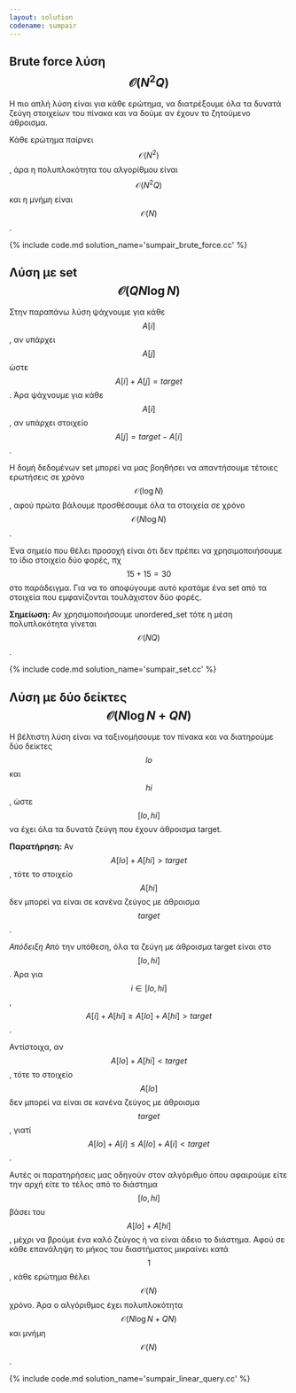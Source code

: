 ```yaml
---
layout: solution
codename: sumpair
---
```


## Brute force λύση $$\mathcal{O}(N^2Q)$$
Η πιο απλή λύση είναι για κάθε ερώτημα, να διατρέξουμε όλα τα δυνατά ζεύγη στοιχείων του πίνακα και να δούμε αν έχουν το ζητούμενο άθροισμα.

Κάθε ερώτημα παίρνει $$\mathcal{O}(N^2)$$, άρα η πολυπλοκότητα του αλγορίθμου είναι $$\mathcal{O}(N^2Q)$$ και η μνήμη είναι $$\mathcal{O}(N)$$.

{% include code.md solution_name='sumpair_brute_force.cc' %}

## Λύση με set $$\mathcal{O}(Q N \log N)$$
Στην παραπάνω λύση ψάχνουμε για κάθε $$A[i]$$, αν υπάρχει $$A[j]$$ ώστε $$A[i] + A[j] = \mathit{target}$$. Άρα ψάχνουμε για κάθε $$A[i]$$, αν υπάρχει στοιχείο $$A[j] = \mathit{target} - A[i]$$. 

Η δομή δεδομένων set μπορεί να μας βοηθήσει να απαντήσουμε τέτοιες ερωτήσεις σε χρόνο $$\mathcal{O}(\log N)$$, αφού πρώτα βάλουμε προσθέσουμε όλα τα στοιχεία σε χρόνο $$\mathcal{O}(N \log N)$$.

Ένα σημείο που θέλει προσοχή είναι ότι δεν πρέπει να χρησιμοποιήσουμε το ίδιο στοιχείο δύο φορές, πχ $$15 + 15 = 30$$ στο παράδειγμα. Για να το αποφύγουμε αυτό κρατάμε ένα set από τα στοιχεία που εμφανίζονται τουλάχιστον δύο φορές.

**Σημείωση:** Αν χρησιμοποιήσουμε unordered_set τότε η μέση πολυπλοκότητα γίνεται $$\mathcal{O}(NQ)$$.

{% include code.md solution_name='sumpair_set.cc' %}

## Λύση με δύο δείκτες $$\mathcal{O}(N \log N + Q N)$$
Η βέλτιστη λύση είναι να ταξινομήσουμε τον πίνακα και να διατηρούμε δύο δείκτες $$lo$$ και $$hi$$, ώστε $$[lo, hi]$$ να έχει όλα τα δυνατά ζεύγη που έχουν άθροισμα target.

**Παρατήρηση:** Αν $$A[\mathit{lo}] + A[\mathit{hi}] > \mathit{target}$$, τότε το στοιχείο $$A[\mathit{hi}]$$ δεν μπορεί να είναι σε κανένα ζεύγος με άθροισμα $$\mathit{target}$$. 

*Απόδειξη* Από την υπόθεση, όλα τα ζεύγη με άθροισμα target είναι στο $$[\mathit{lo}, \mathit{hi}]$$. Άρα για $$i \in [\mathit{lo}, \mathit{hi}]$$, $$A[i] + A[\mathit{hi}] \geq A[\mathit{lo}] + A[\mathit{hi}] > \mathit{target}$$. 

Αντίστοιχα, αν $$A[\mathit{lo}] + A[\mathit{hi}] < \mathit{target}$$, τότε το στοιχείο $$A[\mathit{lo}]$$ δεν μπορεί να είναι σε κανένα ζεύγος με άθροισμα $$\mathit{target}$$, γιατί $$A[\mathit{lo}] + A[i] \leq A[\mathit{lo}] + A[i] < target$$.

Αυτές οι παρατηρήσεις μας οδηγούν στον αλγόριθμο όπου αφαιρούμε είτε την αρχή είτε το τέλος από το διάστημα $$[\mathit{lo}, \mathit{hi}]$$ βάσει του $$Α[\mathit{lo}] + Α[\mathit{hi}]$$, μέχρι να βρούμε ένα καλό ζεύγος ή να είναι άδειο το διάστημα. Αφού σε κάθε επανάληψη το μήκος του διαστήματος μικραίνει κατά $$1$$, κάθε ερώτημα θέλει $$\mathcal{O}(N)$$ χρόνο. Άρα ο αλγόριθμος έχει πολυπλοκότητα $$\mathcal{O}(N \log N + Q N)$$ και μνήμη $$\mathcal{O}(N)$$.

{% include code.md solution_name='sumpair_linear_query.cc' %}